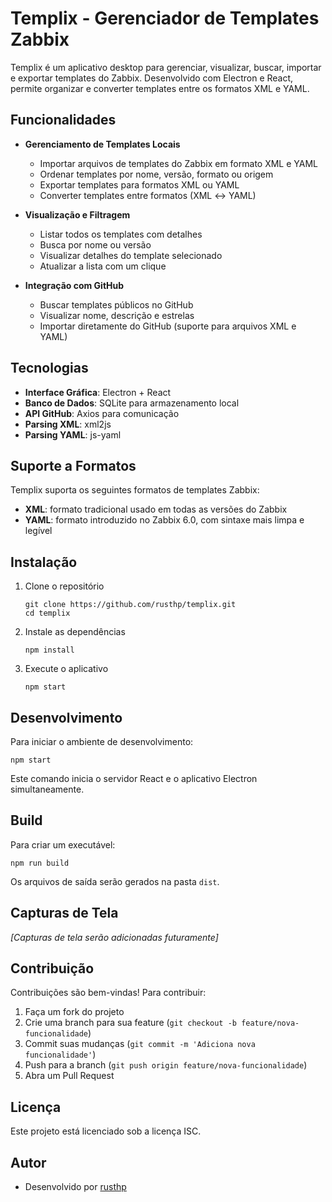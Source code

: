 # Templix - Gerenciador de Templates Zabbix

Templix é um aplicativo desktop para gerenciar, visualizar, buscar, importar e exportar templates do Zabbix. Desenvolvido com Electron e React, permite organizar e converter templates entre os formatos XML e YAML.

## Funcionalidades

- **Gerenciamento de Templates Locais**
  - Importar arquivos de templates do Zabbix em formato XML e YAML
  - Ordenar templates por nome, versão, formato ou origem
  - Exportar templates para formatos XML ou YAML
  - Converter templates entre formatos (XML ↔ YAML)

- **Visualização e Filtragem**
  - Listar todos os templates com detalhes
  - Busca por nome ou versão
  - Visualizar detalhes do template selecionado
  - Atualizar a lista com um clique

- **Integração com GitHub**
  - Buscar templates públicos no GitHub
  - Visualizar nome, descrição e estrelas
  - Importar diretamente do GitHub (suporte para arquivos XML e YAML)

## Tecnologias

- **Interface Gráfica**: Electron + React
- **Banco de Dados**: SQLite para armazenamento local
- **API GitHub**: Axios para comunicação
- **Parsing XML**: xml2js
- **Parsing YAML**: js-yaml

## Suporte a Formatos

Templix suporta os seguintes formatos de templates Zabbix:

- **XML**: formato tradicional usado em todas as versões do Zabbix
- **YAML**: formato introduzido no Zabbix 6.0, com sintaxe mais limpa e legível

## Instalação

1. Clone o repositório
   ```
   git clone https://github.com/rusthp/templix.git
   cd templix
   ```

2. Instale as dependências
   ```
   npm install
   ```

3. Execute o aplicativo
   ```
   npm start
   ```

## Desenvolvimento

Para iniciar o ambiente de desenvolvimento:

```
npm start
```

Este comando inicia o servidor React e o aplicativo Electron simultaneamente.

## Build

Para criar um executável:

```
npm run build
```

Os arquivos de saída serão gerados na pasta `dist`.

## Capturas de Tela

*[Capturas de tela serão adicionadas futuramente]*

## Contribuição

Contribuições são bem-vindas! Para contribuir:

1. Faça um fork do projeto
2. Crie uma branch para sua feature (`git checkout -b feature/nova-funcionalidade`)
3. Commit suas mudanças (`git commit -m 'Adiciona nova funcionalidade'`)
4. Push para a branch (`git push origin feature/nova-funcionalidade`)
5. Abra um Pull Request

## Licença

Este projeto está licenciado sob a licença ISC.

## Autor

- Desenvolvido por [rusthp](https://github.com/rusthp) 